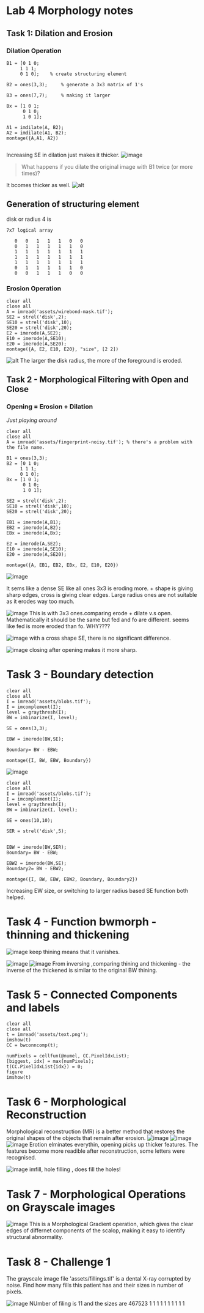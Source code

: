 # Lab 4 Morphology notes

## Task 1: Dilation and Erosion

### Dilation Operation
```A = imread('assets/text-broken.tif');
B1 = [0 1 0;
     1 1 1;
     0 1 0];    % create structuring element

B2 = ones(3,3);     % generate a 3x3 matrix of 1's

B3 = ones(7,7);     % making it larger

Bx = [1 0 1;
      0 1 0;
      1 0 1];

A1 = imdilate(A, B2);
A2 = imdilate(A1, B2);
montage({A,A1, A2})


```
Increasing SE in dilation just makes it thicker.
![image](1.1.png)

> What happens if you dilate the original image with B1 twice (or more times)?

It bcomes thicker as well. 
![alt](1.2.png)

## Generation of structuring element
disk or radius 4 is 
```
7x7 logical array

   0   0   1   1   1   0   0
   0   1   1   1   1   1   0
   1   1   1   1   1   1   1
   1   1   1   1   1   1   1
   1   1   1   1   1   1   1
   0   1   1   1   1   1   0
   0   0   1   1   1   0   0

```

### Erosion Operation
```
clear all
close all
A = imread('assets/wirebond-mask.tif');
SE2 = strel('disk',2);
SE10 = strel('disk',10);
SE20 = strel('disk',20);
E2 = imerode(A,SE2);
E10 = imerode(A,SE10);
E20 = imerode(A,SE20);
montage({A, E2, E10, E20}, "size", [2 2])
```
![alt](1.3.png)
The larger the disk radius, the more of the foreground is eroded. 

## Task 2 - Morphological Filtering with Open and Close

### Opening = Erosion + Dilation

*Just playing around*
```
clear all
close all
A = imread('assets/fingerprint-noisy.tif'); % there's a problem with the file name.

B1 = ones(3,3);
B2 = [0 1 0;
     1 1 1;
     0 1 0];  
Bx = [1 0 1;
      0 1 0;
      1 0 1];

SE2 = strel('disk',2);
SE10 = strel('disk',10);
SE20 = strel('disk',20);

EB1 = imerode(A,B1);
EB2 = imerode(A,B2);
EBx = imerode(A,Bx);

E2 = imerode(A,SE2);
E10 = imerode(A,SE10);
E20 = imerode(A,SE20);

montage({A, EB1, EB2, EBx, E2, E10, E20})
```
![image](1.4.png)

It sems like a dense SE like all ones 3x3 is eroding more. + shape is giving sharp edges, cross is giving clear edges. Large radius ones are not suitable as it erodes way too much.


![image](1.5.png)
This is with 3x3 ones.comparing erode + dilate v.s open. Mathematically it should be the same but fed and fo are different. seems like fed is more eroded than fo. WHY????

![image](1.6.png)
with a cross shape SE, there is no significant difference. 

![image](1.7.png)
closing after opening makes it more sharp.

# Task 3 - Boundary detection

```
clear all
close all
I = imread('assets/blobs.tif');
I = imcomplement(I);
level = graythresh(I);
BW = imbinarize(I, level);

SE = ones(3,3);

EBW = imerode(BW,SE);

Boundary= BW - EBW;

montage({I, BW, EBW, Boundary})
```
![image](3.1.png)

```
clear all
close all
I = imread('assets/blobs.tif');
I = imcomplement(I);
level = graythresh(I);
BW = imbinarize(I, level);

SE = ones(10,10);

SER = strel('disk',5);


EBW = imerode(BW,SER);
Boundary= BW - EBW;

EBW2 = imerode(BW,SE);
Boundary2= BW - EBW2;

montage({I, BW, EBW, EBW2, Boundary, Boundary2})
```

Increasing EW size, or switching to larger radius based SE function both helped. 


# Task 4 - Function bwmorph - thinning and thickening
![image](4.1.png)
keep thining means that it vanishes. 

![image](4.2.png)
![image](4.3.png)
From inversing ,comparing thining and thickening - the inverse of the thickened is similar to the original BW thining.

# Task 5 - Connected Components and labels
```
clear all
close all
t = imread('assets/text.png');
imshow(t)
CC = bwconncomp(t);

numPixels = cellfun(@numel, CC.PixelIdxList);
[biggest, idx] = max(numPixels);
t(CC.PixelIdxList{idx}) = 0;
figure
imshow(t)
```

# Task 6 - Morphological Reconstruction
Morphological reconstruction (MR) is a better method that restores the original shapes of the objects that remain after erosion.
![image](6.1.png)
![image](6.4.png) ![image](6.5.png)
Erotion elminates everythin, opening picks up thicker features. 
The features become more readible after reconstruction, some letters were recognised.

![image](6.3.png)
imfill, hole filling , does fill the holes!

# Task 7 - Morphological Operations on Grayscale images

![image](7.1.png)
This is a Morphological Gradient operation, which gives the clear edges of differnet components of the scalop, making it easy to identify structural abnormality.

# Task 8 - Challenge 1
The grayscale image file 'assets/fillings.tif' is a dental X-ray corrupted by noise. Find how many fills this patient has and their sizes in number of pixels.

![image](8.1.png)
NUmber of filing is 11 and the sizes are 
467523           1           1           1           1           1           1           1           1           1           1
